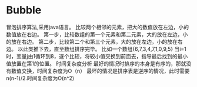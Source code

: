 # Bubble
冒泡排序算法,采用java语言。
比较两个相邻的元素，把大的数值放在左边，小的数值放在右边。
第一步，比较数组的第一个元素和第二元素，大的放在左边，小的放在右边。
第二步，比较第二个和第三个元素，大的放在左边，小的放在右边。
以此类推下去，直至数组排序完毕。
比如一个数组{6,7,3,4,7,1,0,9,5}
当i=1时，变量j由1循环到8，逐个比较，将较小值交换到前面去，指导最后找到的最小值放置在第1的位置。
时间复杂度分析
最好的情况时排序的本身是有序的，那就没有数值交换，时间复杂度为O（n）
最坏的情况是排序表是逆序的情况，此时需要n(n-1)/2.时间复杂度为O(n^2)
